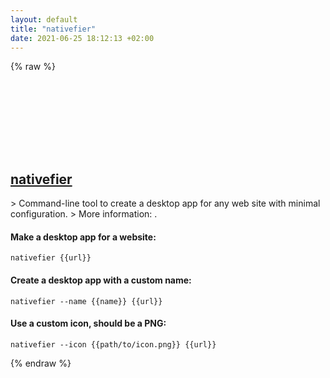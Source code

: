 ```yaml
---
layout: default
title: "nativefier"
date: 2021-06-25 18:12:13 +02:00
---
```

{% raw %}
<h2 id="nativefier">
  <a href="/en/common/nativefier.html">nativefier</a> <a href="#nativefier"><svg class="icon">
    <use href="/assets/images/unicode_sprite.svg#link" />
  </svg></a>
</h2>
> Command-line tool to create a desktop app for any web site with minimal configuration.
> More information: <https://github.com/jiahaog/nativefier>.

#### Make a desktop app for a website:
```shell
nativefier {{url}}
```
#### Create a desktop app with a custom name:
```shell
nativefier --name {{name}} {{url}}
```
#### Use a custom icon, should be a PNG:
```shell
nativefier --icon {{path/to/icon.png}} {{url}}
```
{% endraw %}